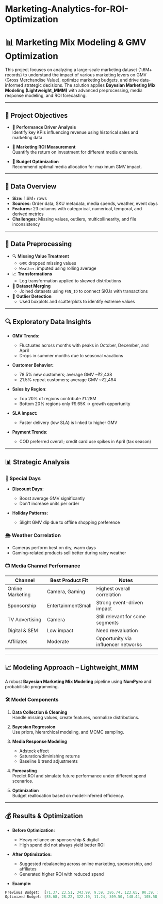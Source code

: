 # Marketing-Analytics-for-ROI-Optimization
# 📊 Marketing Mix Modeling & GMV Optimization

This project focuses on analyzing a large-scale marketing dataset (1.6M+ records) to understand the impact of various marketing levers on GMV (Gross Merchandise Value), optimize marketing budgets, and drive data-informed strategic decisions. The solution applies **Bayesian Marketing Mix Modeling (Lightweight_MMM)** with advanced preprocessing, media response modeling, and ROI forecasting.

---

## 🚀 Project Objectives

- 📌 **Performance Driver Analysis**  
  Identify key KPIs influencing revenue using historical sales and marketing data.

- 📌 **Marketing ROI Measurement**  
  Quantify the return on investment for different media channels.

- 📌 **Budget Optimization**  
  Recommend optimal media allocation for maximum GMV impact.

---

## 📂 Data Overview

- **Size:** 1.6M+ rows  
- **Sources:** Order data, SKU metadata, media spends, weather, event days  
- **Features:** 23 columns with categorical, numerical, temporal, and derived metrics  
- **Challenges:** Missing values, outliers, multicollinearity, and file inconsistency

---

## 🧹 Data Preprocessing

- 🔍 **Missing Value Treatment**
  - `GMV`: dropped missing values
  - `Weather`: imputed using rolling average
- 📈 **Transformations**
  - Log transformation applied to skewed distributions
- 🔗 **Dataset Merging**
  - Joined datasets using `FSN_ID` to connect SKUs with transactions
- 🧰 **Outlier Detection**
  - Used boxplots and scatterplots to identify extreme values

---

## 🔍 Exploratory Data Insights

- **GMV Trends:**  
  - Fluctuates across months with peaks in October, December, and April
  - Drops in summer months due to seasonal vacations

- **Customer Behavior:**  
  - 78.5% new customers; average GMV ~₹2,438  
  - 21.5% repeat customers; average GMV ~₹2,494

- **Sales by Region:**  
  - Top 20% of regions contribute ₹1.28M  
  - Bottom 20% regions only ₹9.65K → growth opportunity

- **SLA Impact:**  
  - Faster delivery (low SLA) is linked to higher GMV

- **Payment Trends:**  
  - COD preferred overall; credit card use spikes in April (tax season)

---

## 📊 Strategic Analysis

### 📆 Special Days

- **Discount Days:**
  - Boost average GMV significantly
  - Don't increase units per order

- **Holiday Patterns:**
  - Slight GMV dip due to offline shopping preference

### 🌦️ Weather Correlation

- Cameras perform best on dry, warm days  
- Gaming-related products sell better during rainy weather

### 📺 Media Channel Performance

| Channel              | Best Product Fit     | Notes                                |
|---------------------|----------------------|--------------------------------------|
| Online Marketing     | Camera, Gaming       | Highest overall correlation           |
| Sponsorship          | EntertainmentSmall   | Strong event-driven impact            |
| TV Advertising       | Camera               | Still relevant for some segments      |
| Digital & SEM        | Low impact           | Need reevaluation                     |
| Affiliates           | Moderate             | Opportunity via influencer networks   |

---

## 📈 Modeling Approach – Lightweight_MMM

A robust **Bayesian Marketing Mix Modeling** pipeline using **NumPyro** and probabilistic programming.

### 🛠️ Model Components

1. **Data Collection & Cleaning**  
   Handle missing values, create features, normalize distributions.

2. **Bayesian Regression**  
   Use priors, hierarchical modeling, and MCMC sampling.

3. **Media Response Modeling**  
   - Adstock effect  
   - Saturation/diminishing returns  
   - Baseline & trend adjustments

4. **Forecasting**  
   Predict ROI and simulate future performance under different spend scenarios.

5. **Optimization**  
   Budget reallocation based on model-inferred efficiency.

---

## 💰 Results & Optimization

- **Before Optimization:**
  - Heavy reliance on sponsorship & digital
  - High spend did not always yield better ROI

- **After Optimization:**
  - Suggested rebalancing across online marketing, sponsorship, and affiliates
  - Generated higher ROI with reduced spend

- **Example:**
```python
Previous Budget:  [71.37, 23.51, 343.99, 9.59, 386.74, 123.65, 90.39, 15.03, 138.92]  
Optimized Budget: [85.68, 28.22, 322.10, 11.24, 309.50, 148.44, 105.58, 18.05, 166.77]
